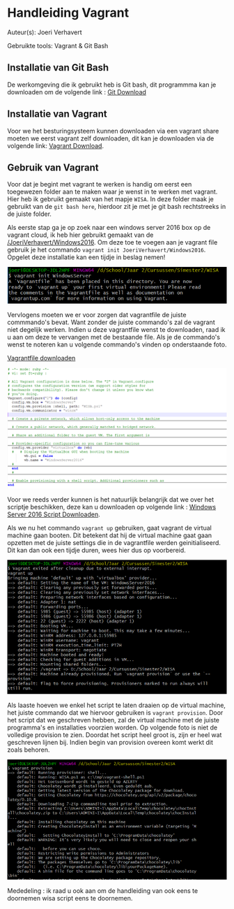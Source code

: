 # Handleiding Vagrant
Auteur(s): Joeri Verhavert

Gebruikte tools: Vagrant & Git Bash

## Installatie van Git Bash
De werkomgeving die ik gebruikt heb is Git bash, dit programmma kan je downloaden om de volgende link : [Git Download](https://git-scm.com/download)

## Installatie van Vagrant

Voor we het besturingsysteem kunnen downloaden via een vagrant share moeten we eerst vagrant zelf downloaden, dit kan je downloaden via de volgende link: [Vagrant Download](https://www.vagrantup.com/downloads.html).

## Gebruik van Vagrant

Voor dat je begint met vagrant te werken is handig om eerst een toegewezen folder aan te maken waar je wenst in te werken met vagrant. Hier heb ik gebruikt gemaakt van het mapje `WISA`. In deze folder maak je gebruikt van de `git bash here`, hierdoor zit je met je git bash rechtstreeks in de juiste folder.

Als eerste stap ga je op zoek naar een windows server 2016 box op de vagrant cloud, ik heb hier gebruikt gemaakt van de
[/JoeriVerhavert/Windows2016](https://app.vagrantup.com/JoeriVerhavert/boxes/WindowsServer2016). Om deze toe te voegen aan je vagrant file gebruik je het commando
`vagrant init JoeriVerhavert/Windows2016`. Opgelet deze installatie kan een tijdje in beslag nemen!

![Vagrant init Afbeelding](img/vagrantINIT.PNG)

Vervlogens moeten we er voor zorgen dat vagrantfile de juiste commmando's bevat. Want zonder de juiste commando's zal de vagrant niet degelijk werken. Indien u deze vagrantfile wenst te downloaden, raad ik u aan om deze te vervangen met de bestaande file. Als je de commando's wenst te noteren kan u volgende commando's vinden op onderstaande foto.

[Vagrantfile downloaden](https://github.com/HoGentTIN/p2ops-g02/blob/master/opdracht02/WISA/Vagrantfile)

![Vagrantfile Afbeelding](img/vagrantfile.PNG)

Voor we reeds verder kunnen is het natuurlijk belangrijk dat we over het scriptje beschikken, deze kan u downloaden op volgende link : [Windows Server 2016 Script Downloaden](https://github.com/HoGentTIN/p2ops-g02/blob/master/opdracht02/WISA/WISA.ps1). 

Als we nu het commando `vagrant up` gebruiken, gaat vagrant de virtual machine gaan booten. Dit betekent dat hij de virtual machine gaat gaan opzetten met de juiste settings die in de vagrantfile werden geinitialiseerd. 
Dit kan dan ook een tijdje duren, wees hier dus op voorbereid.

![Vagrant Up Afbeelding](img/vagrantUP.PNG)

Als laaste hoeven we enkel het script te laten draaien op de virtual machine, het juiste commando dat we hiervoor gebruiken is `vagrant provision`. 
Door het script dat we geschreven hebben, zal de virtual machine met de juiste programma's en installaties voorzien worden. Op volgende foto is niet de volledige provision te zien. Doordat het script heel groot is, zijn er heel wat geschreven lijnen bij. Indien begin van provision overeen komt werkt dit zoals behoren.

![Vagrant provision Afbeelding](img/vagrantprovision.PNG)

Mededeling : ik raad u ook aan om de handleiding van ook eens te doornemen wisa script eens te doornemen.
